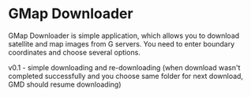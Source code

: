 GMap Downloader
==============

GMap Downloader is simple application, which allows you to download satellite and map images from G servers. You need to enter boundary coordinates and choose several options.

v0.1 - simple downloading and re-downloading (when download wasn't completed successfully and you choose same folder for next download, GMD should resume downloading)
